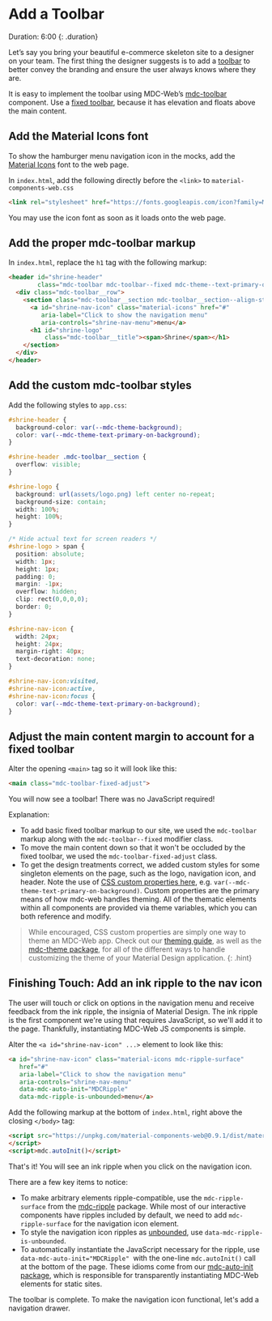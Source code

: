 <!--docs:
title: "3. Add a toolbar"
layout: landing
section: codelab
path: /codelab/3-toolbar/
-->

<link rel="stylesheet" href="css/codelab.css" />

# Add a Toolbar

Duration: 6:00
{: .duration}

Let’s say you bring your beautiful e-commerce skeleton site to a designer on your team. The first thing the designer suggests is to add a [toolbar](https://material.io/guidelines/components/toolbars.html) to better convey the branding and ensure the user always knows where they are.

It is easy to implement the toolbar using MDC-Web’s [mdc-toolbar](https://github.com/material-components/material-components-web/tree/master/packages/mdc-toolbar) component. Use a [fixed toolbar](https://github.com/material-components/material-components-web/tree/master/packages/mdc-toolbar#fixed-toolbars), because it has elevation and floats above the main content.

## Add the Material Icons font

To show the hamburger menu navigation icon in the mocks, add the [Material Icons](http://google.github.io/material-design-icons/#icon-font-for-the-web) font to the web page.

In `index.html`, add the following directly before the `<link>` to `material-components-web.css`

```html
<link rel="stylesheet" href="https://fonts.googleapis.com/icon?family=Material+Icons">
```

You may use the icon font as soon as it loads onto the web page.

## Add the proper mdc-toolbar markup

In `index.html`, replace the `h1` tag with the following markup:

```html
<header id="shrine-header"
        class="mdc-toolbar mdc-toolbar--fixed mdc-theme--text-primary-on-background">
  <div class="mdc-toolbar__row">
    <section class="mdc-toolbar__section mdc-toolbar__section--align-start">
      <a id="shrine-nav-icon" class="material-icons" href="#"
         aria-label="Click to show the navigation menu"
         aria-controls="shrine-nav-menu">menu</a>
      <h1 id="shrine-logo"          
          class="mdc-toolbar__title"><span>Shrine</span></h1>
    </section>
  </div>
</header>
```

## Add the custom mdc-toolbar styles

Add the following styles to `app.css`:

```css
#shrine-header {
  background-color: var(--mdc-theme-background);
  color: var(--mdc-theme-text-primary-on-background);
}

#shrine-header .mdc-toolbar__section {
  overflow: visible;
}

#shrine-logo {
  background: url(assets/logo.png) left center no-repeat;
  background-size: contain;
  width: 100%;
  height: 100%;
}

/* Hide actual text for screen readers */
#shrine-logo > span {
  position: absolute;
  width: 1px;
  height: 1px;
  padding: 0;
  margin: -1px;
  overflow: hidden;
  clip: rect(0,0,0,0);
  border: 0;
}

#shrine-nav-icon {
  width: 24px;
  height: 24px;
  margin-right: 40px;
  text-decoration: none;
}

#shrine-nav-icon:visited,
#shrine-nav-icon:active,
#shrine-nav-icon:focus {
  color: var(--mdc-theme-text-primary-on-background);
}
```

## Adjust the main content margin to account for a fixed toolbar

Alter the opening `<main>` tag so it will look like this:

```html
<main class="mdc-toolbar-fixed-adjust">
```

You will now see a toolbar! There was no JavaScript required!

Explanation:

- To add basic fixed toolbar markup to our site, we used the `mdc-toolbar` markup along with the `mdc-toolbar--fixed` modifier class.
- To move the main content down so that it won't be occluded by the fixed toolbar, we used the `mdc-toolbar-fixed-adjust` class.
- To get the design treatments correct, we added custom styles for some singleton elements on the page, such as the logo, navigation icon, and header. Note the use of [CSS custom properties here](https://developer.mozilla.org/en-US/docs/Web/CSS/--*), e.g. `var(--mdc-theme-text-primary-on-background)`. Custom properties are the primary means of how mdc-web handles theming. All of the thematic elements within all components are provided via theme variables, which you can both reference and modify.

> While encouraged, CSS custom properties are simply one way to theme an MDC-Web app. Check out our [theming guide](https://github.com/material-components/material-components-web/blob/master/docs/theming.md), as well as the [mdc-theme package](https://github.com/material-components/material-components-web/tree/master/packages/mdc-theme), for all of the different ways to handle customizing the theme of your Material Design application.
{: .hint}

## Finishing Touch: Add an ink ripple to the nav icon

The user will touch or click on options in the navigation menu and receive feedback from the ink ripple, the insignia of Material Design. The ink ripple is the first component we're using that requires JavaScript, so we'll add it to the page. Thankfully, instantiating MDC-Web JS components is simple.

Alter the `<a id="shrine-nav-icon" ...>` element to look like this:

```html
<a id="shrine-nav-icon" class="material-icons mdc-ripple-surface"  
   href="#"
   aria-label="Click to show the navigation menu"
   aria-controls="shrine-nav-menu"
   data-mdc-auto-init="MDCRipple"
   data-mdc-ripple-is-unbounded>menu</a>
```

Add the following markup at the bottom of `index.html`, right above the closing `</body>` tag:

```html
<script src="https://unpkg.com/material-components-web@0.9.1/dist/material-components-web.min.js">
</script>
<script>mdc.autoInit()</script>
```

That's it! You will see an ink ripple when you click on the navigation icon.

There are a few key items to notice:

- To make arbitrary elements ripple-compatible, use the `mdc-ripple-surface` from the [mdc-ripple](https://github.com/material-components/material-components-web/tree/master/packages/mdc-ripple) package. While most of our interactive components have ripples included by default, we need to add `mdc-ripple-surface` for the navigation icon element.
- To style the navigation icon ripples as [unbounded](https://github.com/material-components/material-components-web/tree/master/packages/mdc-ripple#unbounded-ripples), use `data-mdc-ripple-is-unbounded`.
- To automatically instantiate the JavaScript necessary for the ripple, use `data-mdc-auto-init="MDCRipple"`  with the one-line `mdc.autoInit()` call at the bottom of the page. These idioms come from our [mdc-auto-init package](https://github.com/material-components/material-components-web/tree/master/packages/mdc-auto-init), which is responsible for transparently instantiating MDC-Web elements for static sites.

The toolbar is complete. To make the navigation icon functional, let's add a navigation drawer.
